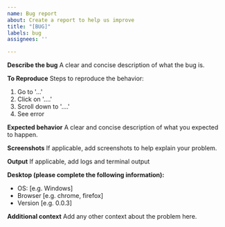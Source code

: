 ```yaml
---
name: Bug report
about: Create a report to help us improve
title: "[BUG]"
labels: bug
assignees: ''

---
```


**Describe the bug**
A clear and concise description of what the bug is.

**To Reproduce**
Steps to reproduce the behavior:
1. Go to '...'
2. Click on '....'
3. Scroll down to '....'
4. See error

**Expected behavior**
A clear and concise description of what you expected to happen.

**Screenshots**
If applicable, add screenshots to help explain your problem.

**Output**
If applicable, add logs and terminal output

**Desktop (please complete the following information):**
 - OS: [e.g. Windows]
 - Browser [e.g. chrome, firefox]
 - Version [e.g. 0.0.3]

**Additional context**
Add any other context about the problem here.

